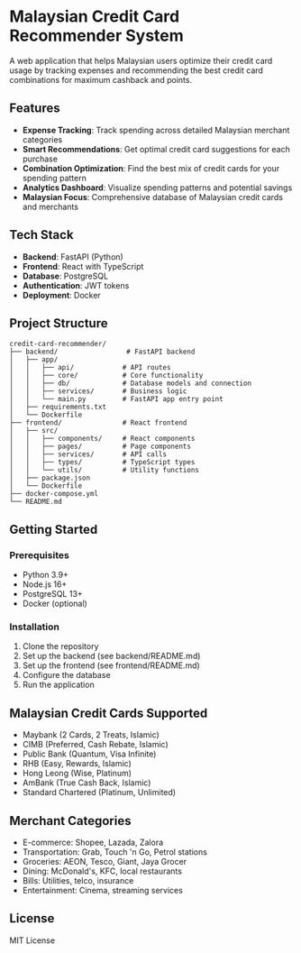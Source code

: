 # Malaysian Credit Card Recommender System

A web application that helps Malaysian users optimize their credit card usage by tracking expenses and recommending the best credit card combinations for maximum cashback and points.

## Features

- **Expense Tracking**: Track spending across detailed Malaysian merchant categories
- **Smart Recommendations**: Get optimal credit card suggestions for each purchase
- **Combination Optimization**: Find the best mix of credit cards for your spending pattern
- **Analytics Dashboard**: Visualize spending patterns and potential savings
- **Malaysian Focus**: Comprehensive database of Malaysian credit cards and merchants

## Tech Stack

- **Backend**: FastAPI (Python)
- **Frontend**: React with TypeScript
- **Database**: PostgreSQL
- **Authentication**: JWT tokens
- **Deployment**: Docker

## Project Structure

```
credit-card-recommender/
├── backend/                 # FastAPI backend
│   ├── app/
│   │   ├── api/            # API routes
│   │   ├── core/           # Core functionality
│   │   ├── db/             # Database models and connection
│   │   ├── services/       # Business logic
│   │   └── main.py         # FastAPI app entry point
│   ├── requirements.txt
│   └── Dockerfile
├── frontend/               # React frontend
│   ├── src/
│   │   ├── components/     # React components
│   │   ├── pages/          # Page components
│   │   ├── services/       # API calls
│   │   ├── types/          # TypeScript types
│   │   └── utils/          # Utility functions
│   ├── package.json
│   └── Dockerfile
├── docker-compose.yml
└── README.md
```

## Getting Started

### Prerequisites

- Python 3.9+
- Node.js 16+
- PostgreSQL 13+
- Docker (optional)

### Installation

1. Clone the repository
2. Set up the backend (see backend/README.md)
3. Set up the frontend (see frontend/README.md)
4. Configure the database
5. Run the application

## Malaysian Credit Cards Supported

- Maybank (2 Cards, 2 Treats, Islamic)
- CIMB (Preferred, Cash Rebate, Islamic)
- Public Bank (Quantum, Visa Infinite)
- RHB (Easy, Rewards, Islamic)
- Hong Leong (Wise, Platinum)
- AmBank (True Cash Back, Islamic)
- Standard Chartered (Platinum, Unlimited)

## Merchant Categories

- E-commerce: Shopee, Lazada, Zalora
- Transportation: Grab, Touch 'n Go, Petrol stations
- Groceries: AEON, Tesco, Giant, Jaya Grocer
- Dining: McDonald's, KFC, local restaurants
- Bills: Utilities, telco, insurance
- Entertainment: Cinema, streaming services

## License

MIT License
